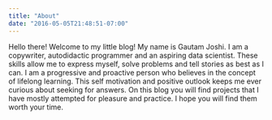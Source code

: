 ```yaml
---
title: "About"
date: "2016-05-05T21:48:51-07:00"
---
```


Hello there! Welcome to my little blog! My name is Gautam Joshi. I am a copywriter, autodidactic programmer and an aspiring data scientist. These skills allow me to express myself, solve problems and tell stories as best as I can. I am a progressive and proactive person who believes in the concept of lifelong learning. This self motivation and positive outlook keeps me ever curious about seeking for answers. On this blog you will find projects that I have mostly attempted for pleasure and practice. I hope you will find them worth your time.

       

